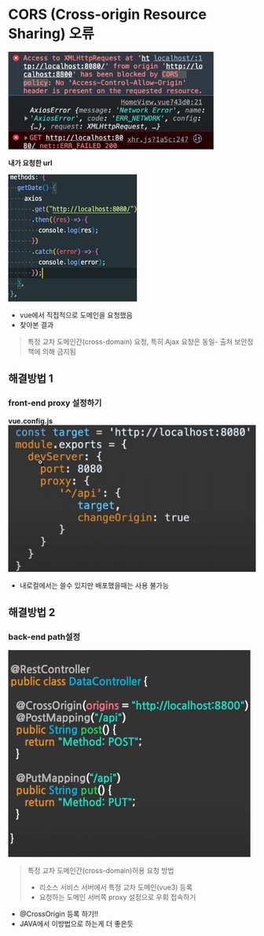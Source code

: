 # CORS (Cross-origin Resource Sharing) 오류
![img_1.png](img_1.png)

**내가 요청한 url**

![img_3.png](IMG%2Fimg_3.png)

- vue에서 직접적으로 도메인을 요청했음 
- 찾아본 결과
> 특정 교차 도메인간(cross-domain) 요청,
> 특히 Ajax 요청은 동일- 출처 보안정책에 의해 금지됨 

## 해결방법 1

### front-end proxy 설정하기

**vue.config.js** 
![img_4.png](IMG%2Fimg_4.png)

- 내로컬에서는 쓸수 있지만 배포했을때는 사용 불가능

## 해결방법 2
### back-end path설정 

![img_5.png](IMG%2Fimg_5.png)

> 특정 교차 도메인간(cross-domain)허용 요청 방법
> - 리소스 서비스 서버에서 특정 교차 도메인(vue3) 등록
> - 요청하는 도메인 서버쪽 proxy 설정으로 우회 접속하기
>
- @CrossOrigin 등록 하기!! 
- JAVA에서 이방법으로 하는게 더 좋은듯